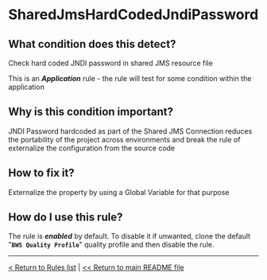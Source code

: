 # SharedJmsHardCodedJndiPassword

## What condition does this detect?

Check hard coded JNDI password in shared JMS resource file

This is an ***Application*** rule - the rule will test for some condition within the application

## Why is this condition important?

JNDI Password hardcoded as part of the Shared JMS Connection reduces the portability of the project across environments and break the rule of externalize the configuration from the source code

## How to fix it?

Externalize the property by using a Global Variable for that purpose

## How do I use this rule?

The rule is **_enabled_** by default. To disable it if unwanted, clone the default "**`BW5 Quality Profile`**" quality profile and then disable the rule.

---
[< Return to Rules list](./RULES.md) |  [<< Return to main README file](../../../README.md)
